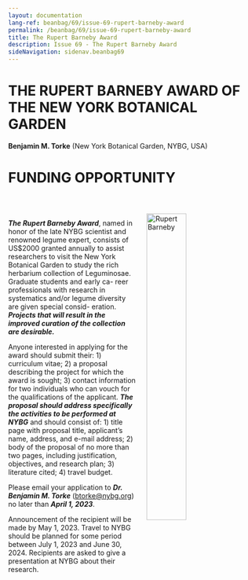 ```yaml
---
layout: documentation
lang-ref: beanbag/69/issue-69-rupert-barneby-award
permalink: /beanbag/69/issue-69-rupert-barneby-award
title: The Rupert Barneby Award
description: Issue 69 - The Rupert Barneby Award
sideNavigation: sidenav.beanbag69
---
```


# THE RUPERT BARNEBY AWARD OF THE NEW YORK BOTANICAL GARDEN

**Benjamin M. Torke** (New York Botanical Garden, NYBG, USA)  

# FUNDING OPPORTUNITY

<br />
	<img src="/assets/images/68/BA-1.png" alt="Rupert Barneby" width="40%" align="right" style="margin: 20px 20px 20px 20px">
<br />


***The Rupert Barneby Award***, named in honor of the late NYBG scientist and renowned legume expert, consists of US$2000 granted annually to assist researchers to visit the New York Botanical Garden to study the rich herbarium collection of Leguminosae. Graduate students and early ca- reer professionals with research in systematics and/or legume diversity are given special consid- eration. ***Projects that will result in the improved curation of the collection are desirable.***

Anyone interested in applying for the award should submit their: 1) curriculum vitae; 2) a proposal describing the project for which the award is sought; 3) contact information for two individuals who can vouch for the qualifications of the applicant. ***The proposal should address specifically the activities to be performed at NYBG*** and should consist of: 1) title page with proposal title, applicant’s name, address, and e-mail address; 2) body of the proposal of no more than two pages, including justification, objectives, and research plan; 3) literature cited; 4) travel budget.

Please email your application to ***Dr. Benjamin M. Torke*** (btorke@nybg.org) no later than ***April 1, 2023***.

Announcement of the recipient will be made by May 1, 2023. Travel to NYBG should be planned for some period between July 1, 2023 and June 30, 2024. Recipients are asked to give a presentation at NYBG about their research.
